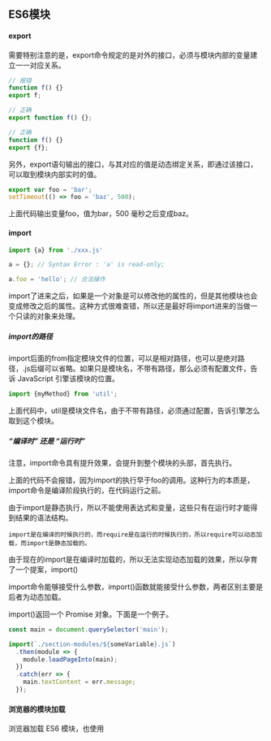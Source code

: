 ## ES6模块

#### export
需要特别注意的是，export命令规定的是对外的接口，必须与模块内部的变量建立一一对应关系。
```js
// 报错
function f() {}
export f;

// 正确
export function f() {};

// 正确
function f() {}
export {f};
```
另外，export语句输出的接口，与其对应的值是动态绑定关系，即通过该接口，可以取到模块内部实时的值。
```js
export var foo = 'bar';
setTimeout(() => foo = 'baz', 500);
```
上面代码输出变量foo，值为bar，500 毫秒之后变成baz。

#### import
```js
import {a} from './xxx.js'

a = {}; // Syntax Error : 'a' is read-only;

a.foo = 'hello'; // 合法操作
```
import了进来之后，如果是一个对象是可以修改他的属性的，但是其他模块也会变成修改之后的属性。这种方式很难查错，所以还是最好将import进来的当做一个只读的对象来处理。

##### import的路径
import后面的from指定模块文件的位置，可以是相对路径，也可以是绝对路径，.js后缀可以省略。如果只是模块名，不带有路径，那么必须有配置文件，告诉 JavaScript 引擎该模块的位置。
```js
import {myMethod} from 'util';
```
上面代码中，util是模块文件名，由于不带有路径，必须通过配置，告诉引擎怎么取到这个模块。

##### “编译时” 还是 “运行时”
注意，import命令具有提升效果，会提升到整个模块的头部，首先执行。

上面的代码不会报错，因为import的执行早于foo的调用。这种行为的本质是，import命令是编译阶段执行的，在代码运行之前。

由于import是静态执行，所以不能使用表达式和变量，这些只有在运行时才能得到结果的语法结构。
    
    import是在编译的时候执行的，而require是在运行的时候执行的，所以require可以动态加载，而import是静态加载的。

由于现在的import是在编译时加载的，所以无法实现动态加载的效果，所以孕育了一个提案，import()

import命令能够接受什么参数，import()函数就能接受什么参数，两者区别主要是后者为动态加载。

import()返回一个 Promise 对象。下面是一个例子。
```js
const main = document.querySelector('main');

import(`./section-modules/${someVariable}.js`)
  .then(module => {
    module.loadPageInto(main);
  })
  .catch(err => {
    main.textContent = err.message;
  });
```

#### 浏览器的模块加载
浏览器加载 ES6 模块，也使用<script>标签，但是要加入type="module"属性。
```js
<script type="module" src="./foo.js"></script>
```
浏览器对于带有type="module"的<script>，都是异步加载，不会造成堵塞浏览器，即等到整个页面渲染完，再执行模块脚本，等同于打开了<script>标签的defer属性。


#### ES6模块 和 CommonJS模块的差异
1. CommonJS 模块输出的是一个值的拷贝，ES6 模块输出的是值的引用。
2. CommonJS 模块是运行时加载，ES6 模块是编译时输出接口。

第一个差异也就意味着：CommonJS 模块输出的是值的拷贝，也就是说，一旦输出一个值，模块内部的变化就影响不到这个值。
```js
// lib.js
var counter = 3;
function incCounter() {
  counter++;
}
module.exports = {
  counter: counter,
  incCounter: incCounter,
};
```

第二个差异是因为 CommonJS 加载的是一个对象（即module.exports属性），该对象只有在脚本运行完才会生成。而 ES6 模块不是对象，它的对外接口只是一种静态定义，在代码静态解析阶段就会生成。

#### Node加载
Node 对 ES6 模块的处理比较麻烦，**因为它有自己的 CommonJS 模块格式，与 ES6 模块格式是不兼容的。目前的解决方案是，将两者分开，ES6 模块和 CommonJS 采用各自的加载方案。**

Node 要求 ES6 模块采用.mjs后缀文件名。也就是说，只要脚本文件里面使用import或者export命令，那么就必须采用.mjs后缀名。require命令不能加载.mjs文件，会报错，只有import命令才可以加载.mjs文件。反过来，.mjs文件里面也不能使用require命令，必须使用import。

#### 常见的模块化规范的区别
    **CommonJS:**
      1. 模块输出的是一个值的拷贝， 模块是运行时加载，同步加载
    　2.CommonJS 模块的顶层this指向当前模块
    　
        require : 加载所要依赖的其他模块
        module.exports 或者exports :对外暴露的接口
    **AMD模块 **
    异步加载，不阻塞页面的加载，能并行加载多个模块，但是不能按需加载，必须提前加载所需依赖
    require([module],callback):
    
    **ES6**
     ES6 模块的设计思想是尽量的静态化，编译时加载”或者静态加载，编译时输出接口
    模块功能主要由两个命令构成：export 和 import。

    export：用于规定模块的对外接口，
    import：用于输入其他模块提供的功能。
